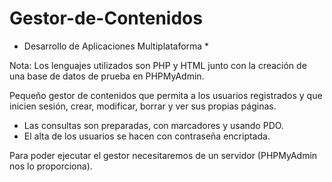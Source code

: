 # Gestor-de-Contenidos

* Desarrollo de Aplicaciones Multiplataforma *

Nota: Los lenguajes utilizados son PHP y HTML junto con la creación de una base de datos de prueba en PHPMyAdmin.

Pequeño gestor de contenidos que permita a los usuarios registrados y que inicien sesión, crear, modificar, borrar y ver sus propias páginas.

- Las consultas son preparadas, con marcadores y usando PDO.
- El alta de los usuarios se hacen con contraseña encriptada.

Para poder ejecutar el gestor necesitaremos de un servidor (PHPMyAdmin nos lo proporciona).
